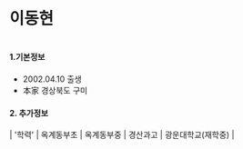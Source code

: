 <h1>
  이동현
<h1>

#### 1.기본정보
- 2002.04.10 출생
- 本家 경상북도 구미 


#### 2. 추가정보 
|  '학력'  |  옥계동부초  |  옥계동부중  |  경산과고  |  광운대학교(재학중)  |


